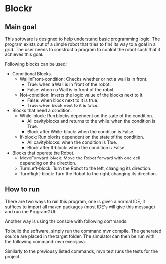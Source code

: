 # Blockr
## Main goal

This software is designed to help understand basic programming logic.
The program exists out of a simple robot that tries to find its way to a goal in a grid.
The user needs to construct a program to control the robot such that it achieves this goal. 

Following blocks can be used:

* Conditional Blocks.
  * WallInFront-condition: Checks whether or not a wall is in front.
    * True: when a Wall is in front of the robot.
    * False: when no Wall is in front of the robot.
  * Not-condition: Inverts the logic value of the blocks next to it.
    * False: when block next to it is true.
    * True: when block next to it is false.
* Blocks that need a condition.
  * While-block: Run blocks dependent on the state of the condition.
    * All cavityblocks and returns to the while: when the condition is True.
    * Block after While-block: when the condition is False.
  * If-block: Run blocks dependent on the state of the condition.
    * All cavityblocks: when the condition is True.
    * Block after If-block: when the condition is False.
* Blocks that operate the Robot.
  * MoveForward-block: Move the Robot forward with one cell depending on the direction.
  * TurnLeft-block: Turn the Robot to the left, changing its direction.
  * TurnRight-block: Turn the Robot to the right, changing its direction.

## How to run

There are two ways to run this program, one is given a normal IDE, it suffices to import all maven packages (most IDE's will give this message) and run the ProgramGUI.

Another way is using the console with following commands:

To build the software, simply run the command mvn compile. The generated source are placed in the target folder. The simulator can then be run with the following command: mvn exec:java.

Similarly to the previously listed commands, mvn test runs the tests for the project.
